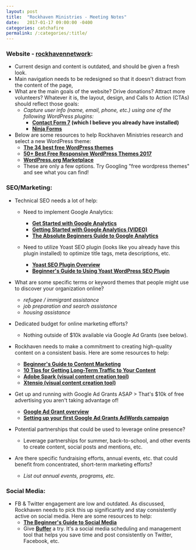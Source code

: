 ```yaml
---
layout: post
title:  "Rockhaven Ministries - Meeting Notes"
date:   2017-01-17 09:00:00 -0400
categories: catchafire
permalink: /:categories/:title/
---
```

### Website - [rockhavennetwork](http://www.rockhavennetwork.org/):
- Current design and content is outdated, and should be given a fresh look.
- Main navigation needs to be redesigned so that it doesn't distract from the content of the page,
- What are the main goals of the website? Drive donations? Attract more volunteers? Whatever it is, the layout, design, and Calls to Action (CTAs) should reflect those goals:
  - _Capture user info (name, email, phone, etc.) using one of the following WordPress plugins:_
    - **[Contact Form 7](https://wordpress.org/plugins/contact-form-7/) (which I believe you already have installed)**
    - **[Ninja Forms](https://wordpress.org/plugins/ninja-forms/)**
- Below are some resources to help Rockhaven Ministries research and select a new WordPress theme:
  - **[The 34 best free WordPress themes](http://www.creativebloq.com/web-design/free-wordpress-themes-712429)**
  - **[50+ Best Free Responsive WordPress Themes 2017](https://colorlib.com/wp/free-wordpress-themes/)**
  - **[WordPress.org Marketplace](https://wordpress.org/themes/)**
  - These are only a few options. Try Googling "free wordpress themes" and see what you can find!


### SEO/Marketing:
- Technical SEO needs a lot of help:
  - Need to implement Google Analytics:
    - **[Get Started with Google Analytics](https://support.google.com/analytics/answer/1008015?hl=en)**
    - **[Getting Started with Google Analytics (VIDEO)](https://www.youtube.com/watch?v=WC3ONXJn9FQ)**
    - **[The Absolute Beginners Guide to Google Analytics](https://moz.com/blog/absolute-beginners-guide-to-google-analytics)**

  - Need to utilize Yoast SEO plugin (looks like you already have this plugin installed) to optimize title tags, meta descriptions, etc.
    - **[Yoast SEO Plugin Overview](https://yoast.com/wordpress/plugins/seo/)**
    - **[Beginner's Guide to Using Yoast WordPress SEO Plugin](https://www.shivarweb.com/3902/beginners-guide-using-yoast-wordpress-seo/)**

- What are some specific terms or keyword themes that people might use to discover your organization online?
  - _refugee / immigrant assistance_
  - _job preparation and search assistance_
  - _housing assistance_

- Dedicated budget for online marketing efforts?
  - Nothing outside of $10k available via Google Ad Grants (see below).

- Rockhaven needs to make a commitment to creating high-quality content on a consistent basis. Here are some resources to help:
  - **[Beginner's Guide to Content Marketing](https://moz.com/beginners-guide-to-content-marketing)**
  - **[10 Tips for Getting Long-Term Traffic to Your Content](https://blog.hubspot.com/marketing/tips-get-long-term-traffic#sm.00000lep10tlafelmsbo758umnjuq)**
  - **[Adobe Spark (visual content creation tool)](https://spark.adobe.com/)**
  - **[Xtensio (visual content creation tool)](https://xtensio.com/)**

- Get up and running with Google Ad Grants ASAP > That's $10k of free advertising you aren't taking advantage of!
  - **[Google Ad Grant overview](https://www.google.com/grants/)**
  - **[Setting up your first Google Ad Grants AdWords campaign](https://support.google.com/grants/topic/3500132?hl=en&ref_topic=3500091,3500123,3540513,)**


- Potential partnerships that could be used to leverage online presence?
  - Leverage partnerships for summer, back-to-school, and other events to create content, social posts and mentions, etc.

- Are there specific fundraising efforts, annual events, etc. that could benefit from concentrated, short-term marketing efforts?
  - _List out annual events, programs, etc._


### Social Media:
- FB & Twitter engagement are low and outdated. As discussed, Rockhaven needs to pick this up significantly and stay consistently active on social media. Here are some resources to help:
  - **[The Beginner's Guide to Social Media](https://moz.com/beginners-guide-to-social-media)**
  - Give **[Buffer](https://buffer.com/)** a try. It's a social media scheduling and management tool that helps you save time and post consistently on Twitter, Facebook, etc.
